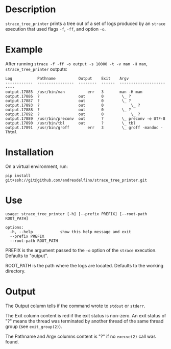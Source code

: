 # Description

`strace_tree_printer` prints a tree out of a set of logs produced by an `strace` execution that used flags `-f`, `-ff`, and option `-o`.

# Example

After running `strace -f -ff -o output -s 10000 -t -v man -H man`, `strace_tree_printer` outputs:

```
Log           Pathname          Output    Exit    Argv
------------  ----------------  --------  ------  ------------------------
output.17885  /usr/bin/man          err   3       man -H man
output.17886  ?                 out       0        \_ ?
output.17887  ?                 out       0        \_ ?
output.17893  ?                 out       0            \_ ?
output.17888  ?                 out       0        \_ ?
output.17892  ?                 out       0            \_ ?
output.17889  /usr/bin/preconv  out       ?        \_ preconv -e UTF-8
output.17890  /usr/bin/tbl      out       ?        \_ tbl
output.17891  /usr/bin/groff        err   3        \_ groff -mandoc -Thtml
```

# Installation

On a virtual environment, run:

```
pip install git+ssh://git@github.com/andresdelfino/strace_tree_printer.git
```

# Use

```
usage: strace_tree_printer [-h] [--prefix PREFIX] [--root-path ROOT_PATH]

options:
  -h, --help            show this help message and exit
  --prefix PREFIX
  --root-path ROOT_PATH
```

PREFIX is the argument passed to the `-o` option of the `strace` execution. Defaults to "output".

ROOT_PATH is the path where the logs are located. Defaults to the working directory.

# Output

The Output column tells if the command wrote to `stdout` or `stderr`.

The Exit column content is red if the exit status is non-zero. An exit status of "?" means the thread was terminated by another thread of the same thread group (see `exit_group(2)`).

The Pathname and Argv columns content is "?" if no `execve(2)` call was found.
